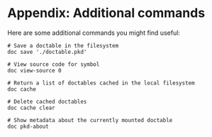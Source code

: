 # Appendix: Additional commands

Here are some additional commands you might find useful:

```nushell
# Save a doctable in the filesystem
doc save './doctable.pkd'

# View source code for symbol
doc view-source 0

# Return a list of doctables cached in the local filesystem
doc cache

# Delete cached doctables
doc cache clear

# Show metadata about the currently mounted doctable
doc pkd-about
```
